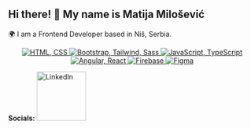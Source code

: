 ## Hi there! 👋 My name is Matija Milošević

🌍 I am a Frontend Developer based in Niš, Serbia.



<p align="center">
  <a href="https://skillicons.dev">
    <img src="https://skillicons.dev/icons?i=html,css" alt="HTML, CSS" />
  </a>
  <a href="https://skillicons.dev">
    <img src="https://skillicons.dev/icons?i=bootstrap,tailwind,sass" alt="Bootstrap, Tailwind, Sass" />
  </a>
  <a href="https://skillicons.dev">
    <img src="https://skillicons.dev/icons?i=js,ts" alt="JavaScript, TypeScript" />
  </a>
  <a href="https://skillicons.dev">
    <img src="https://skillicons.dev/icons?i=angular,react" alt="Angular, React" />
  </a>
  <a href="https://skillicons.dev">
    <img src="https://skillicons.dev/icons?i=firebase" alt="Firebase" />
  </a>
  <a href="https://skillicons.dev">
    <img src="https://skillicons.dev/icons?i=figma" alt="Figma" />
  </a>
</p>



**Socials:** <a href="https://www.linkedin.com/in/matija-milosevic">
    <img src="https://www.logo.wine/a/logo/LinkedIn/LinkedIn-Logo.wine.svg" alt="LinkedIn" width="100px">
</a>

<!--
**matijars/matijars** is a ✨ _special_ ✨ repository because its `README.md` (this file) appears on your GitHub profile.


